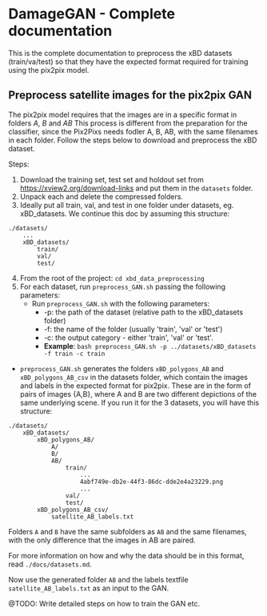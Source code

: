 # DamageGAN - Complete documentation

This is the complete documentation to preprocess the xBD datasets (train/va/test) so that they have the expected format
required for training using the pix2pix model.

## Preprocess satellite images for the pix2pix GAN

The pix2pix model requires that the images are in a specific format in folders _A_, _B_ and _AB_
This process is different from the preparation for the classifier, since the Pix2Pixs needs fodler A, B, AB, with the
same filenames in each folder. Follow the steps below to download and preprocess the xBD dataset.

Steps:
1. Download the training set, test set and holdout set from https://xview2.org/download-links and put them in the
`datasets` folder.
2. Unpack each and delete the compressed folders.
3. Ideally put all train, val, and test in one folder under datasets, eg. xBD_datasets. We continue this doc by assuming
this structure:
```
./datasets/
    ...
    xBD_datasets/
        train/
        val/
        test/
```
4. From the root of the project: `cd xbd_data_preprocessing`
5. For each dataset, run `preprocess_GAN.sh` passing the following parameters:
    - Run `preprocess_GAN.sh` with the following parameters:
        - -p: the path of the dataset (relative path to the xBD_datasets folder)
        - -f: the name of the folder (usually 'train', 'val' or 'test')
        - -c: the output category - either 'train', 'val' or 'test'.
        - **Example**: `bash preprocess_GAN.sh -p ../datasets/xBD_datasets -f train -c train`

- `preprocess_GAN.sh` generates the folders `xBD_polygons_AB` and `xBD_polygons_AB_csv` in the datasets folder, which
contain the images and labels in the expected format for pix2pix. These are in the form of pairs of images {A,B},
where A and B are two different depictions of the same underlying scene. If you run it for the 3 datasets, you will have
this structure:

```
./datasets/
    xBD_datasets/
        xBD_polygons_AB/
            A/
            B/
            AB/
                train/
                    ...
                    4abf749e-db2e-44f3-86dc-dde2e4a23229.png
                    ...
                val/
                test/
        xBD_polygons_AB_csv/
            satellite_AB_labels.txt
```
Folders `A` and `B` have the same subfolders as `AB` and the same filenames, with the only difference that the images
in AB are paired.

For more information on how and why the data should be in this format, read `./docs/datasets.md`.

Now use the generated folder `AB` and the labels textfile `satellite_AB_labels.txt` as an input to the GAN.

@TODO: Write detailed steps on how to train the GAN etc.
